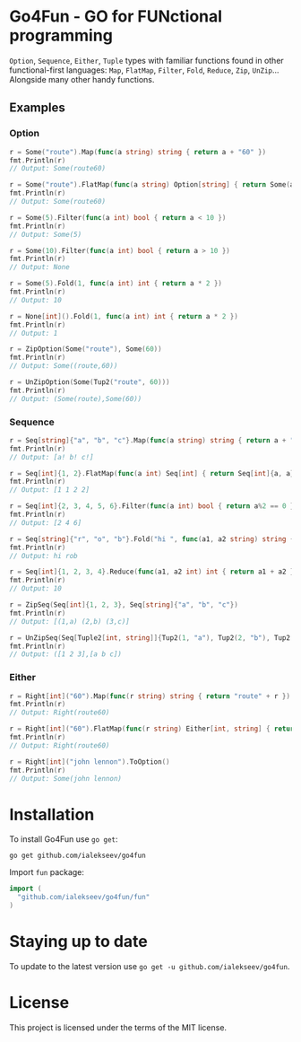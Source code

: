 Go4Fun - GO for FUNctional programming
======================================

`Option`, `Sequence`, `Either`, `Tuple` types with familiar functions found in other functional-first languages: `Map`, `FlatMap`, `Filter`, `Fold`, `Reduce`, `Zip`, `UnZip`... Alongside many other handy functions.

## Examples

### Option
```go
r = Some("route").Map(func(a string) string { return a + "60" })
fmt.Println(r)
// Output: Some(route60)

r = Some("route").FlatMap(func(a string) Option[string] { return Some(a + "60") })
fmt.Println(r)
// Output: Some(route60)

r = Some(5).Filter(func(a int) bool { return a < 10 })
fmt.Println(r)
// Output: Some(5)

r = Some(10).Filter(func(a int) bool { return a > 10 })
fmt.Println(r)
// Output: None

r = Some(5).Fold(1, func(a int) int { return a * 2 })
fmt.Println(r)
// Output: 10

r = None[int]().Fold(1, func(a int) int { return a * 2 })
fmt.Println(r)
// Output: 1

r = ZipOption(Some("route"), Some(60))
fmt.Println(r)
// Output: Some((route,60))

r = UnZipOption(Some(Tup2("route", 60)))
fmt.Println(r)
// Output: (Some(route),Some(60))
```

### Sequence
```go
r = Seq[string]{"a", "b", "c"}.Map(func(a string) string { return a + "!" })
fmt.Println(r)
// Output: [a! b! c!]

r = Seq[int]{1, 2}.FlatMap(func(a int) Seq[int] { return Seq[int]{a, a} })
fmt.Println(r)
// Output: [1 1 2 2]

r = Seq[int]{2, 3, 4, 5, 6}.Filter(func(a int) bool { return a%2 == 0 })
fmt.Println(r)
// Output: [2 4 6]

r = Seq[string]{"r", "o", "b"}.Fold("hi ", func(a1, a2 string) string { return a1 + a2 })
fmt.Println(r)
// Output: hi rob

r = Seq[int]{1, 2, 3, 4}.Reduce(func(a1, a2 int) int { return a1 + a2 })
fmt.Println(r)
// Output: 10

r = ZipSeq(Seq[int]{1, 2, 3}, Seq[string]{"a", "b", "c"})
fmt.Println(r)
// Output: [(1,a) (2,b) (3,c)]

r = UnZipSeq(Seq[Tuple2[int, string]]{Tup2(1, "a"), Tup2(2, "b"), Tup2(3, "c")})
fmt.Println(r)
// Output: ([1 2 3],[a b c])
```

### Either
```go
r = Right[int]("60").Map(func(r string) string { return "route" + r })
fmt.Println(r)
// Output: Right(route60)

r = Right[int]("60").FlatMap(func(r string) Either[int, string] { return Right[int]("route" + r) })
fmt.Println(r)
// Output: Right(route60)

r = Right[int]("john lennon").ToOption()
fmt.Println(r)
// Output: Some(john lennon)
```

Installation
============

To install Go4Fun use `go get`:

    go get github.com/ialekseev/go4fun


Import `fun` package:
```go
import (
  "github.com/ialekseev/go4fun/fun"
)
```

Staying up to date
==================

To update to the latest version use `go get -u github.com/ialekseev/go4fun`.


License
=======

This project is licensed under the terms of the MIT license.